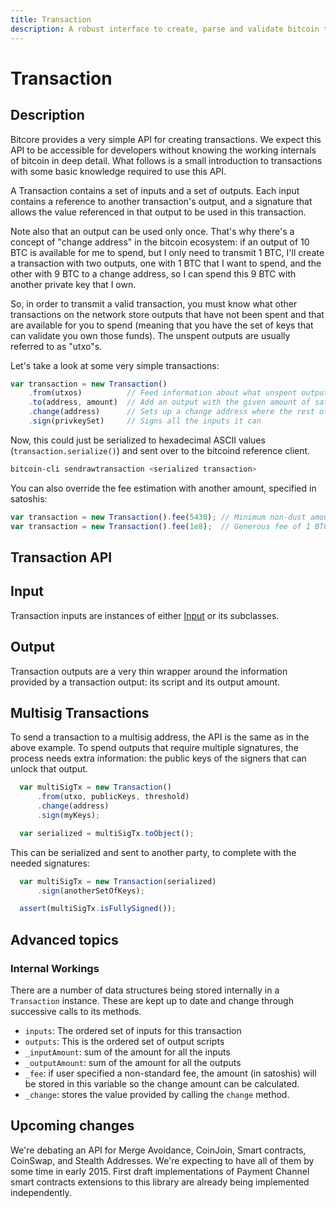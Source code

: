 ```yaml
---
title: Transaction
description: A robust interface to create, parse and validate bitcoin transactions.
---
```

# Transaction

## Description

Bitcore provides a very simple API for creating transactions. We expect this API to be accessible for developers without knowing the working internals of bitcoin in deep detail. What follows is a small introduction to transactions with some basic knowledge required to use this API.

A Transaction contains a set of inputs and a set of outputs. Each input contains a reference to another transaction's output, and a signature that allows the value referenced in that output to be used in this transaction.

Note also that an output can be used only once. That's why there's a concept of "change address" in the bitcoin ecosystem: if an output of 10 BTC is available for me to spend, but I only need to transmit 1 BTC, I'll create a transaction with two outputs, one with 1 BTC that I want to spend, and the other with 9 BTC to a change address, so I can spend this 9 BTC with another private key that I own.

So, in order to transmit a valid transaction, you must know what other transactions on the network store outputs that have not been spent and that are available for you to spend (meaning that you have the set of keys that can validate you own those funds). The unspent outputs are usually referred to as "utxo"s.

Let's take a look at some very simple transactions:

```javascript
var transaction = new Transaction()
    .from(utxos)          // Feed information about what unspent outputs one can use
    .to(address, amount)  // Add an output with the given amount of satoshis
    .change(address)      // Sets up a change address where the rest of the funds will go
    .sign(privkeySet)     // Signs all the inputs it can
```

Now, this could just be serialized to hexadecimal ASCII values (`transaction.serialize()`) and sent over to the bitcoind reference client.

```bash
bitcoin-cli sendrawtransaction <serialized transaction>
```

You can also override the fee estimation with another amount, specified in satoshis:
```javascript
var transaction = new Transaction().fee(5430); // Minimum non-dust amount
var transaction = new Transaction().fee(1e8);  // Generous fee of 1 BTC
```

## Transaction API

## Input

Transaction inputs are instances of either [Input](https://github.com/bitpay/bitcore/tree/master/lib/transaction/input) or its subclasses.

## Output

Transaction outputs are a very thin wrapper around the information provided by a transaction output: its script and its output amount.

## Multisig Transactions

To send a transaction to a multisig address, the API is the same as in the above example. To spend outputs that require multiple signatures, the process needs extra information: the public keys of the signers that can unlock that output.

```javascript
  var multiSigTx = new Transaction()
      .from(utxo, publicKeys, threshold)
      .change(address)
      .sign(myKeys);

  var serialized = multiSigTx.toObject();
```

This can be serialized and sent to another party, to complete with the needed signatures:

```javascript
  var multiSigTx = new Transaction(serialized)
      .sign(anotherSetOfKeys);

  assert(multiSigTx.isFullySigned());
```

## Advanced topics

### Internal Workings

There are a number of data structures being stored internally in a `Transaction` instance. These are kept up to date and change through successive calls to its methods.

* `inputs`: The ordered set of inputs for this transaction
* `outputs`: This is the ordered set of output scripts
* `_inputAmount`: sum of the amount for all the inputs
* `_outputAmount`: sum of the amount for all the outputs
* `_fee`: if user specified a non-standard fee, the amount (in satoshis) will be stored in this variable so the change amount can be calculated.
* `_change`: stores the value provided by calling the `change` method.

## Upcoming changes

We're debating an API for Merge Avoidance, CoinJoin, Smart contracts, CoinSwap, and Stealth Addresses. We're expecting to have all of them by some time in early 2015. First draft implementations of Payment Channel smart contracts extensions to this library are already being implemented independently.
